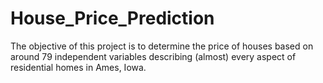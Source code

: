 # House_Price_Prediction
The objective of this project is to determine the price of houses based on around 79 independent variables describing (almost) every aspect of residential homes in Ames, Iowa.
